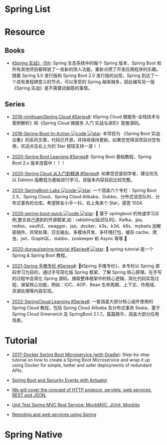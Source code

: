 # Spring List

# Resource

## Books

- [《Spring 实战》-5th](https://github.com/PotoYang/spring-in-action-v5-translate): Spring 生态系统中的每个 Spring 版本、Spring Boot 和所有其他项目都释放了一些新的惊人功能，重新点燃了开发应用程序的乐趣。随着 Spring 5.0 发行版和 Spring Boot 2.0 发行版的出现，Spring 到达了一个具有里程碑意义的节点，可以享受的 Spring 越来越多，因此编写另一版 《Spring 实战》是不需要动脑筋的事情。

## Series

- [2018-yinjihuan/Spring Cloud #Series#](https://github.com/yinjihuan/spring-cloud): 《Spring Cloud 微服务-全栈技术与案例解析》和《Spring Cloud 微服务 入门 实战与进阶》配套源码。

- [2018-Spring-Boot-In-Action ![code](https://ng-tech.icu/assets/code.svg) ![star](https://img.shields.io/github/stars/hansonwang99/Spring-Boot-In-Action)](https://github.com/hansonwang99/Spring-Boot-In-Action): 本项目为 《Spring Boot 实战合集》的系列文章，代码已开源，并持续保持更新。如果您觉得该项目对您有用，欢迎点击右上方的 Star 按钮支持一波！！

- [2020-Spring Boot Learning #Series#](https://github.com/dyc87112/SpringBoot-Learning): Spring Boot 基础教程，Spring Boot 2.x 版本连载中！！！

- [2020-Spring Cloud 从入门到精通 #Series#](https://blog.didispace.com/spring-cloud-learning/): 如果您还是初学者，建议优先以 Dalston 版教程为基础进行学习，该版本内容目前比较完整。

- [2020-SpringBoot-Labs ![code](https://ng-tech.icu/assets/code.svg) ![star](https://img.shields.io/github/stars/YunaiV/SpringBoot-Labs)](https://github.com/YunaiV/SpringBoot-Labs): 一个涵盖六个专栏：Spring Boot 2.X、Spring Cloud、Spring Cloud Alibaba、Dubbo、分布式消息队列、分布式事务的仓库。希望胖友小手一抖，右上角来个 Star，感恩 1024.

- [2020-spring-boot-quick ![code](https://ng-tech.icu/assets/code.svg) ![star](https://img.shields.io/github/stars/vector4wang/spring-boot-quick)](https://github.com/vector4wang/spring-boot-quick): 🌿 基于 springboot 的快速学习示例,整合自己遇到的开源框架,如：rabbitmq(延迟队列)、Kafka、jpa、redies、oauth2、swagger、jsp、docker、k3s、k3d、k8s、mybatis 加解密插件、异常处理、日志输出、多模块开发、多环境打包、缓存 cache、爬虫、jwt、GraphQL、dubbo、zookeeper 和 Async 等等 📌

- [2020-dunwu/spring-tutorial #Series# ![star](https://img.shields.io/github/stars/dunwu/spring-tutorial)](https://github.com/dunwu/spring-tutorial): 🍃 spring-tutorial 是一个 Spring & Spring Boot 教程。

- [2021-Spring 手撸专栏 #Series#](https://github.com/fuzhengwei/small-spring): 🌱《Spring 手撸专栏》，本专栏以 Spring 源码学习为目的，通过手写简化版 Spring 框架，了解 Spring 核心原理。在手写的过程中会简化 Spring 源码，摘取整体框架中的核心逻辑，简化代码实现过程，保留核心功能，例如：IOC、AOP、Bean 生命周期、上下文、作用域、资源处理等内容实现。

- [2022-SpringCloud Learning #Series#](https://github.com/macrozheng/springcloud-learning): 一套涵盖大部分核心组件使用的 Spring Cloud 教程，包括 Spring Cloud Alibaba 及分布式事务 Seata，基于 Spring Cloud Greenwich 及 SpringBoot 2.1.7。篇篇精华，涵盖大部分应用场景。

# Tutorial

- [2017-Docker Spring Boot Microservice (with Gradle)](https://parg.co/bhg): Step-by-step tutorial on how to create a Spring Boot Microservice and wrap it up using Docker for simple, better and safer deployments of redundant APIs.

- [Spring Boot and Security Events with Actuator](http://blog.codeleak.pl/2017/03/spring-boot-and-security-events-with-actuator.html)

- [We will cover the concept of HTTP protocol, servlets, web services, REST and JSON.](https://howtotrainyourjava.com/2017/03/09/spring-web-basics/)

- [Unit Test Spring MVC Rest Service: MockMVC, JUnit, Mockito](http://memorynotfound.com/unit-test-spring-mvc-rest-service-junit-mockito/)

- [Remoting and web services using Spring](http://docs.spring.io/spring/docs/current/spring-framework-reference/html/remoting.html)

# Spring Native
